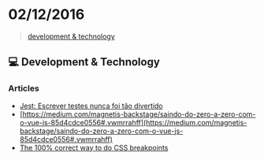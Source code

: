 # 02/12/2016

> [development & technology](#development--technology)


## :computer: Development & Technology

### Articles
- [Jest: Escrever testes nunca foi tão divertido](https://medium.com/@oieduardorabelo/jest-escrever-testes-nunca-foi-t%C3%A3o-divertido-5f0e1950ba10#.akfgk5skw)
- [https://medium.com/magnetis-backstage/saindo-do-zero-a-zero-com-o-vue-js-85d4cdce0556#.vwmrrahff](https://medium.com/magnetis-backstage/saindo-do-zero-a-zero-com-o-vue-js-85d4cdce0556#.vwmrrahff)
- [The 100% correct way to do CSS breakpoints](https://medium.freecodecamp.com/the-100-correct-way-to-do-css-breakpoints-88d6a5ba1862#.q2c8lzs6a)